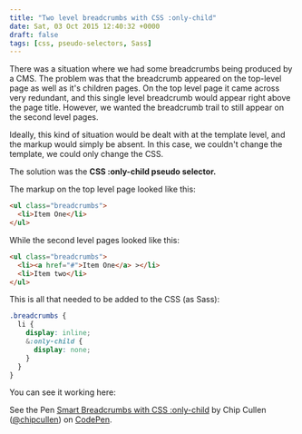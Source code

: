 ```yaml
---
title: "Two level breadcrumbs with CSS :only-child"
date: Sat, 03 Oct 2015 12:40:32 +0000
draft: false
tags: [css, pseudo-selectors, Sass]
---
```


There was a situation where we had some breadcrumbs being produced by a CMS. The problem was that the breadcrumb appeared on the top-level page as well as it's children pages. On the top level page it came across very redundant, and this single level breadcrumb would appear right above the page title. However, we wanted the breadcrumb trail to still appear on the second level pages.

Ideally, this kind of situation would be dealt with at the template level, and the markup would simply be absent. In this case, we couldn't change the template, we could only change the CSS.

The solution was the **CSS :only-child pseudo selector.**

<!--more-->

The markup on the top level page looked like this:

```html
<ul class="breadcrumbs">
  <li>Item One</li>
</ul>
```

While the second level pages looked like this:

```html
<ul class="breadcrumbs">
  <li><a href="#">Item One</a> ></li>
  <li>Item two</li>
</ul>
```

This is all that needed to be added to the CSS (as Sass):

```css
.breadcrumbs {
  li {
    display: inline;
    &:only-child {
      display: none;
    }
  }
}
```

You can see it working here:

<p data-height="268" data-theme-id="0" data-slug-hash="GpWmGK" data-default-tab="result" data-user="chipcullen" class='codepen'>See the Pen <a href='https://codepen.io/chipcullen/pen/GpWmGK/'>Smart Breadcrumbs with CSS :only-child</a> by Chip Cullen (<a href='https://codepen.io/chipcullen'>@chipcullen</a>) on <a href='https://codepen.io'>CodePen</a>.</p>
<script async src="//assets.codepen.io/assets/embed/ei.js"></script>
